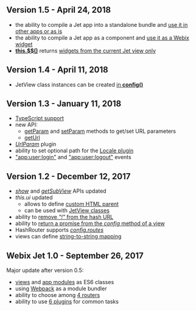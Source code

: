 ## Version 1.5 - April 24, 2018

- the ability to compile a Jet app into a standalone bundle and [use it in other apps or as is](practice/big_apps.md#modules-and-large-app-development)
- the ability to compile a Jet app as a component and [use it as a Webix widget](practice/big_apps.md#using-jet-app-as-a-widget)
- [**this.$$()**](details/views.md#this-usdusd) returns [widgets from the current Jet view only](details/referencing.md#5-referencing-webix-widgets)

## Version 1.4 - April 11, 2018

- JetView class instances can be created [in **config()**](details/subviews.md#jetview-constructor)

## Version 1.3 - January 11, 2018

- [TypeScript support](practice/typescript.md)
- new API:
    - [getParam](details/views.md#this-getparam) and [setParam](details/views.md#this-setparam) methods to get/set URL parameters
    - [getUrl](details/views.md#this-geturl)
- [*UrlParam*](details/plugins.md#urlparam-plugin) plugin
- ability to set optional path for the [Locale plugin](details/plugins.md#locale-plugin)
- ["app:user:login"](details/inner_events.md#app-user-login) and ["app:user:logout"](details/inner_events.md#app-user-logout) events

## Version 1.2 - December 12, 2017

- [*show*](details/views.md#this-show) and [*getSubView*](details/views.md#this-getsubview) APIs updated
- *this.ui* updated
    - allows to define [custom HTML parent](details/views.md#optional-container-parameter)
    - can be used with [JetView classes](details/popups.md#windows-as-jet-view-classes)
- ability to [remove *"!"* from the hash URL](details/routers.md#hiding-the-in-the-url)
- ability to [return a promise from the *config* method of a view](details/async.md#a-promise-returned-by-config-of-a-class-view)
- HashRouter supports [*config.routes*](details/app_config.md#beautifying-the-url)
- views can define [string-to-string mapping](details/app_config.md#changing-view-creation-logic)

## Webix Jet 1.0 - September 26, 2017

Major update after version 0.5:
- [views](basic/views.md) and [app modules](basic/app.md) as ES6 classes
- using [Webpack](practice/webpackconfig.md) as a module bundler
- ability to choose among [4 routers](details/routers.md)
- ability to use [6 plugins](details/plugins.md) for common tasks
